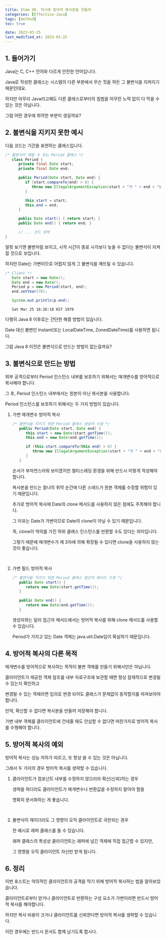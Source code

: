```yaml
---
title: Item 50. 적시에 방어적 복사본을 만들라
categories: [Effective-Java]
tags: [method]
toc: true

date: 2023-03-25
last_modified_at: 2023-03-25
---
```


## 1. 들어가기

Java는 C, C++ 언어와 다르게 안전한 언어입니다.

Java로 작성한 클래스는 시스템의 다른 부분에서 무슨 짓을 하든 그 불변식을 지켜지기 때문인데요.

하지만 아무리 Java라고해도 다른 클래스로부터의 침범을 아무런 노력 없이 다 막을 수 있는 것은 아닙니다.

그럼 어떤 경우에 취약한 부분이 생길까요?

## 2. 불변식을 지키지 못한 예시

다음 코드는 기간을 표현하는 클래스입니다.

```java
/* 불변식이 깨질 수 있는 Period 클래스 */
   class Period {
      private final Date start;
      private final Date end;

      public Period(Date start, Date end) {
         if (start.compareTo(end) > 0) {
            throw new IllegalArgumentException(start + "가 " + end + "보다 늦습니다.");
         }

         this.start = start;
         this.end = end;
      }

      public Date start() { return start; }
      public Date end() { return end; }

      // ... 코드 생략
}
```

얼핏 보기엔 불변처럼 보이고, 시작 시간이 종료 시각보다 늦을 수 없다는 불변식이 지켜질 것으로 보입니다.

하지만 Date는 가변이므로 어렵지 않게 그 불변식을 깨뜨릴 수 있습니다.

```java
/* Client */
   Date start = new Date();
   Date end = new Date();
   Period p = new Period(start, end);
   end.setYear(78);

   System.out.println(p.end);
```

```
   Sat Mar 25 16:26:18 KST 1978
```

다행히 Java 8 이후로는 간단한 해결 방법이 있습니다.

Date 대신 불변인 Instant(또는 LocalDateTime, ZonedDateTime)를 사용하면 됩니다.

그럼 Java 8 이전은 불변식으로 만드는 방법이 없는걸까요?

## 3. 불변식으로 만드는 방법

외부 공격으로부터 Period 인스턴스 내부를 보호하기 위해서는 매개변수를 방어적으로 복사해야 합니다.

그 후, Period 인스턴스 내부에서는 원본이 아닌 복사본을 사용합니다.

Period 인스턴스를 보호하기 위해서는 두 가지 방법이 있습니다.

1. 가변 매개변수 방어적 복사

   ```java
   /* 불변식을 지키기 위한 Period 클래스 생성자 수정 */
      public Period(Date start, Date end) {
         this.start = new Date(start.getTime());
         this.end = new Date(end.getTime());

         if (this.start.compareTo(this.end) > 0) {
            throw new IllegalArgumentException(start + "가 " + end + "보다 늦습니다.");
         }
      }
   ```

   순서가 부자연스러워 보이겠지만 멀티스레딩 환경을 위해 반드시 이렇게 작성해야 합니다.

   복사본을 만드는 찰나의 취약 순간에 다른 스레드가 원본 객체를 수정할 위험이 있기 때문입니다.

   추가로 방어적 복사에 Date의 clone 메서드를 사용하지 않은 점에도 주목해야 합니다.

   그 이유는 Date가 가변이므로 Date의 clone이 아닐 수 있기 때문입니다.

   즉, clone이 악의를 가진 하위 클래스 인스턴스를 반환할 수도 있다는 의미입니다.

   그렇기 때문에 매개변수가 제 3자에 의해 확장될 수 있다면 clone을 사용하지 않는 것이 좋습니다.

   <br>

2. 가변 필드 방어적 복사

   ```java
   /* 불변식을 지키기 위한 Period 클래스 접근자 메서드 수정 */
      public Date start() {
         return new Date(start.getTime());
      }

      public Date end() {
         return new Date(end.getTime());
      }
   ```

   생성자와는 달리 접근자 메서드에서는 방어적 복사를 위해 clone 메서드를 사용할 수 있습니다.

   Period가 가지고 있는 Date 객체는 java.util.Date임이 확실하기 때문입니다.

## 4. 방어적 복사의 다른 목적

매개변수를 방어적으로 복사하는 목적이 불변 객체를 만들기 위해서만은 아닙니다.

클라이언트가 제공한 객체 참조를 내부 자료구조에 보관할 때면 항상 잠재적으로 변경될 수 있는지 확인하고

변경될 수 있는 객체라면 임의로 변경 되어도 클래스가 문제없이 동작할지를 따져보아야 합니다.

만약, 확신할 수 없다면 복사본을 만들어 저장해야 합니다.

가변 내부 객체를 클라이언트에 건네줄 때도 안심할 수 없다면 마찬가지로 방어적 복사를 수행해야 합니다.

## 5. 방어적 복사의 예외

방어적 복사는 성능 저하가 따르고, 또 항상 쓸 수 있는 것은 아닙니다.

그래서 두 가지의 경우 방어적 복사를 생략할 수 있습니다.

1. 클라이언트가 컴포넌트 내부를 수정하지 않으리라 확신(신뢰)하는 경우

   생략을 하더라도 클라이언트가 매개변수나 반환값을 수정하지 말아야 함을
   
   명확히 문서화하는 게 좋습니다.

   <br>

2. 불변식이 깨지더라도 그 영향이 오직 클라이언트로 국한되는 경우

   한 예시로 래퍼 클래스를 들 수 있습니다.

   래퍼 클래스의 특성상 클라이언트는 래퍼에 넘긴 객체에 직접 접근할 수 있지만,

   그 영향을 오직 클라이언트 자신만 받게 됩니다.

## 6. 정리

   이번 포스트는 악의적인 클라이언트의 공격을 막기 위해 방어적 복사하는 법을 알아보았습니다.

   클라이언트로부터 받거나 클라이언트로 반환하는 구성 요소가 가변이라면 반드시 방어적 복사를 해야합니다.

   하지만 복사 비용이 크거나 클라이언트를 신뢰한다면 방어적 복사를 생략할 수 있습니다.

   이런 경우에는 반드시 문서도 함께 남기도록 합시다.